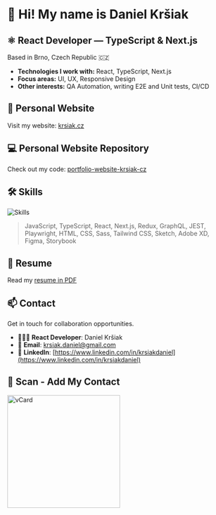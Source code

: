 # 👋 Hi! My name is Daniel Kršiak

## ⚛️ React Developer — TypeScript & Next.js

Based in Brno, Czech Republic 🇨🇿

- **Technologies I work with:** React, TypeScript, Next.js
- **Focus areas:** UI, UX, Responsive Design
- **Other interests:** QA Automation, writing E2E and Unit tests, CI/CD

## 🔗 Personal Website

Visit my website: [krsiak.cz](https://krsiak.cz/)

## 💻 Personal Website Repository

Check out my code: [portfolio-website-krsiak-cz](https://github.com/krsiakdaniel/portfolio-website-krsiak-cz)

## 🛠️ Skills

![Skills](https://github.com/user-attachments/assets/e84c2602-9400-4449-ad3e-645791699bd4)

> JavaScript, TypeScript, React, Next.js, Redux, GraphQL, JEST, Playwright, HTML, CSS, Sass, Tailwind CSS, Sketch, Adobe XD, Figma, Storybook

## 📝 Resume

Read my [resume in PDF](https://krsiak.cz/resume)

## 📫 Contact

Get in touch for collaboration opportunities.

- 👨🏻‍💻 **React Developer**: Daniel Kršiak
- 📧 **Email**: [krsiak.daniel@gmail.com](mailto:krsiak.daniel@gmail.com)
- 💼 **LinkedIn**: [https://www.linkedin.com/in/krsiakdaniel](https://www.linkedin.com/in/krsiakdaniel)

## 📱 Scan - Add My Contact

<img src="https://github.com/user-attachments/assets/e3f7b70f-6a56-459d-b7f4-afc3d78a4f6e" width="256" height="256" alt="vCard"/>
